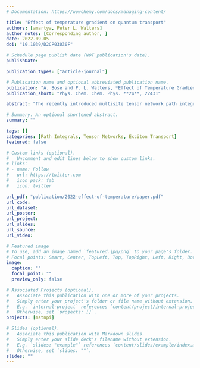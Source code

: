 ```yaml
---
# Documentation: https://wowchemy.com/docs/managing-content/

title: "Effect of temperature gradient on quantum transport"
authors: [amartya, Peter L. Walters]
author_notes: [Corresponding author, ]
date: 2022-09-05
doi: "10.1039/D2CP03030F"

# Schedule page publish date (NOT publication's date).
publishDate: 

publication_types: ["article-journal"]

# Publication name and optional abbreviated publication name.
publication: "A. Bose and P. L. Walters, *Effect of Temperature Gradient on Quantum Transport*, Phys. Chem. Chem. Phys. **24**, 22431 (2022)."
publication_short: "Phys. Chem. Chem. Phys. **24**, 22431"

abstract: "The recently introduced multisite tensor network path integral (MS-TNPI) method [Bose and Walters, J. Chem. Phys., 2022, 156, 24101] for simulating quantum dynamics of extended systems has been shown to be effective in studying one-dimensional systems coupled with local baths. Quantum transport in these systems is typically studied at a constant temperature. However, temperature seems to be a very obvious parameter that can be spatially changed to control this transport. Here, MS-TNPI is used to study the “non-equilibrium” effects of an externally imposed temperature profile on the excitonic transport in one-dimensional Frenkel chains coupled with local vibrations. We show that in addition to being important for incorporating heating effects of excitation by lasers, temperature can also be an interesting parameter for quantum control."

# Summary. An optional shortened abstract.
summary: ""

tags: []
categories: [Path Integrals, Tensor Networks, Exciton Transport]
featured: false

# Custom links (optional).
#   Uncomment and edit lines below to show custom links.
# links:
# - name: Follow
#   url: https://twitter.com
#   icon_pack: fab
#   icon: twitter

url_pdf: "publication/2022-effect-of-temperature/paper.pdf"
url_code:
url_dataset:
url_poster:
url_project:
url_slides:
url_source:
url_video:

# Featured image
# To use, add an image named `featured.jpg/png` to your page's folder. 
# Focal points: Smart, Center, TopLeft, Top, TopRight, Left, Right, BottomLeft, Bottom, BottomRight.
image:
  caption: ""
  focal_point: ""
  preview_only: false

# Associated Projects (optional).
#   Associate this publication with one or more of your projects.
#   Simply enter your project's folder or file name without extension.
#   E.g. `internal-project` references `content/project/internal-project/index.md`.
#   Otherwise, set `projects: []`.
projects: [mstnpi]

# Slides (optional).
#   Associate this publication with Markdown slides.
#   Simply enter your slide deck's filename without extension.
#   E.g. `slides: "example"` references `content/slides/example/index.md`.
#   Otherwise, set `slides: ""`.
slides: ""
---
```

